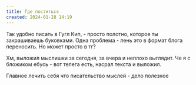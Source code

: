 ```yaml
---
title: Где поститься
created: 2024-01-28 14:19
---
```



Так удобно писать в Гугл Кип, - просто полотно, которое ты закрашиваешь буковками. Одна проблема - лень это в формат
блога переносить. Но может просто в тг?




Хм, выложил мыслишки за сегодня, за вчера и неплохо выглядит. Че я с бложиком ебусь - вот телега есть, насрал текста
и выложил.




Главное лечить себя что писательство мыслей - дело полезное

